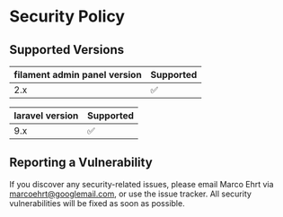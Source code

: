# Security Policy

## Supported Versions

| filament admin panel version | Supported |
| ------- | ------------------ |
| 2.x | :white_check_mark: |

| laravel version | Supported |
| ------- | ------------------ |
| 9.x | :white_check_mark: |

## Reporting a Vulnerability

If you discover any security-related issues, please email Marco Ehrt via [marcoehrt@googlemail.com](mailto:marcoehrt@googlemail.com), or use the issue tracker.  All security vulnerabilities will be fixed as soon as possible.
